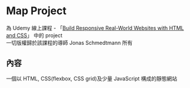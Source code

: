 # Map Project

為 Udemy 線上課程 - 「[Build Responsive Real-World Websites with HTML and CSS]('https://www.udemy.com/course/design-and-develop-a-killer-website-with-html5-and-css3/' '課程連結')」
中的 project  
一切版權歸於該課程的導師 Jonas Schmedtmann 所有

## 內容

一個以 HTML, CSS(flexbox, CSS grid)及少量 JavaScript 構成的靜態網站
